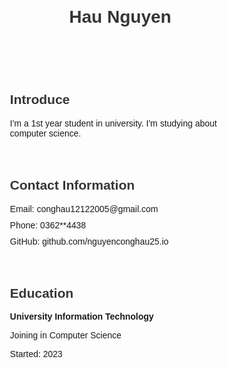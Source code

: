 <!DOCTYPE html>
<html lang="en">
<head>
  <meta charset="UTF-8">
  <meta name="viewport" content="width=device-width, initial-scale=1.0">
  <title>Hau Nguyen - CV</title>
  <style>
    body {
      font-family: Arial, sans-serif;
      margin: 20px;
      display: flex;
      flex-direction: column;
      align-items: center;
    }

    header {
      text-align: center;
    }

    h1, h2 {
      color: #373434;
    }

    section {
      margin-bottom: 20px;
      width: 70%; /* Đặt chiều rộng của section */
    }

    ul {
      list-style-type: none;
      padding: 0;
    }

    ul li {
      margin-bottom: 10px;
    }

    .education, .experience {
      margin-left: 20px;
    }
  </style>
</head>
<body>

  <header>
    <h1>Hau Nguyen</h1>
  </header>
  
  <section>
    <h2>Introduce</h2>
    <p>I'm a 1st year student in university. I'm studying about computer science.</p>
  </section>

  <section>
    <h2>Contact Information</h2>
    <ul>
      <li>Email: conghau12122005@gmail.com</li>
      <li>Phone: 0362**4438</li>
      <li>GitHub: github.com/nguyenconghau25.io</li>
    </ul>
  </section>

  <section>
    <h2>Education</h2>
    <p><strong>University Information Technology</strong></p>
    <p>Joining in Computer Science</p>
    <p>Started: 2023</p>
  </section>

</body>
</html>
